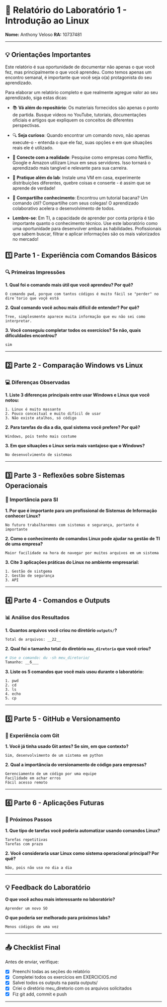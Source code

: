 # 📝 Relatório do Laboratório 1 - Introdução ao Linux

**Nome:** Anthony Veloso
**RA:** 10737481  

---

## 💡 Orientações Importantes
Este relatório é sua oportunidade de documentar não apenas o que você fez, mas principalmente o que você aprendeu. Como temos apenas um encontro semanal, é importante que você seja o(a) protagonista do seu aprendizado.

Para elaborar um relatório completo e que realmente agregue valor ao seu aprendizado, siga estas dicas:

- 📚 **Vá além do repositório**: Os materiais fornecidos são apenas o ponto de partida. Busque vídeos no YouTube, tutoriais, documentações oficiais e artigos que expliquem os conceitos de diferentes perspectivas.
- 🔍 **Seja curioso**: Quando encontrar um comando novo, não apenas execute-o - entenda o que ele faz, suas opções e em que situações reais ele é utilizado.
- 💭 **Conecte com a realidade**: Pesquise como empresas como Netflix, Google e Amazon utilizam Linux em seus servidores. Isso tornará o aprendizado mais tangível e relevante para sua carreira.
- 🎯 **Pratique além do lab**: Instale uma VM em casa, experimente distribuições diferentes, quebre coisas e conserte - é assim que se aprende de verdade!
- 🤝 **Compartilhe conhecimento**: Encontrou um tutorial bacana? Um comando útil? Compartilhe com seus colegas! O aprendizado colaborativo acelera o desenvolvimento de todos.

- **Lembre-se**: Em TI, a capacidade de aprender por conta própria é tão importante quanto o conhecimento técnico. Use este laboratório como uma oportunidade para desenvolver ambas as habilidades. Profissionais que sabem buscar, filtrar e aplicar informações são os mais valorizados no mercado!

## 1️⃣ Parte 1 - Experiência com Comandos Básicos

### 🔍 Primeiras Impressões

**1. Qual foi o comando mais útil que você aprendeu? Por quê?**

```
O comando pwd, porque com tantos códigos é muito fácil se "perder" no dire´torio que voçê está
```

**2. Qual comando você achou mais difícil de entender? Por quê?**

```
Tree, simplesmente aparece muita informação que eu não sei como interpretar.
```

**3. Você conseguiu completar todos os exercícios? Se não, quais dificuldades encontrou?**

```
sim
```

---

## 2️⃣ Parte 2 - Comparação Windows vs Linux

### 💻 Diferenças Observadas

**1. Liste 3 diferenças principais entre usar Windows e Linux que você notou:**

```
1. Linux é muito massante
2. Pouco conceitual e muito difícil de usar
3. Não existe atalhos, só código
```

**2. Para tarefas do dia a dia, qual sistema você prefere? Por quê?**

```
Windows, pois tenho mais costume
```

**3. Em que situações o Linux seria mais vantajoso que o Windows?**

```
No desenvolvimento de sistemas
```

---

## 3️⃣ Parte 3 - Reflexões sobre Sistemas Operacionais

### 🎯 Importância para SI

**1. Por que é importante para um profissional de Sistemas de Informação conhecer Linux?**

```
No futuro trabalharemos com sistemas e segurança, portanto é importante 
```

**2. Como o conhecimento de comandos Linux pode ajudar na gestão de TI de uma empresa?**

```
Maior facilidade na hora de navegar por muitos arquivos em um sistema
```

**3. Cite 3 aplicações práticas do Linux no ambiente empresarial:**

```
1. Gestão de sistgema
2. Gestão de segurança
3. API
```

---

## 4️⃣ Parte 4 - Comandos e Outputs

### 📊 Análise dos Resultados

**1. Quantos arquivos você criou no diretório `outputs/`?**

```
Total de arquivos: __22__
```

**2. Qual foi o tamanho total do diretório `meu_diretorio` que você criou?**

```bash
# Use o comando: du -sh meu_diretorio/
Tamanho: __6___
```

**3. Liste os 5 comandos que você mais usou durante o laboratório:**

```
1. pwd
2. cd
3. ls
4. echo
5. cp
```

---

## 5️⃣ Parte 5 - GitHub e Versionamento

### 🔧 Experiência com Git

**1. Você já tinha usado Git antes? Se sim, em que contexto?**

```
Sim, desenvolvimento de um sistema em python
```

**2. Qual a importância do versionamento de código para empresas?**

```
Gerenciamento de um código por uma equipe
Facilidade em achar erros
Fácil acesso remoto
```

---

## 6️⃣ Parte 6 - Aplicações Futuras

### 🚀 Próximos Passos

**1. Que tipo de tarefas você poderia automatizar usando comandos Linux?**

```
Tarefas repetitivas
Tarefas com prazo
```

**2. Você consideraria usar Linux como sistema operacional principal? Por quê?**

```
Não, pois não uso no dia a dia
```

---

## 💡 Feedback do Laboratório

**O que você achou mais interessante no laboratório?**

```
Aprender um novo SO
```

**O que poderia ser melhorado para próximos labs?**

```
Menos códigos de uma vez
```

---

## 📤 Checklist Final

Antes de enviar, verifique:

- [x] Preenchi todas as seções do relatório
- [x] Completei todos os exercícios em EXERCICIOS.md
- [x] Salvei todos os outputs na pasta outputs/
- [x] Criei o diretório meu_diretorio com os arquivos solicitados
- [x] Fiz git add, commit e push

---